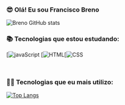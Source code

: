 ### 😎 Olá! Eu sou Francisco Breno

![Breno GitHub stats](https://github-readme-stats.vercel.app/api?username=BrenoLira01&show_icons=true&theme=dark)

### 📚 Tecnologias que estou estudando:

[![javaScript](https://img.shields.io/badge/JavaScript-F7DF1E?style=for-the-badge&logo=javascript&logoColor=black)
[![HTML](https://img.shields.io/badge/HTML5-E34F26?style=for-the-badge&logo=html5&logoColor=white)[![CSS](https://img.shields.io/badge/CSS3-1572B6?style=for-the-badge&logo=css3&logoColor=white)

<br>

### 🧑‍💻 Tecnologias que eu mais utilizo:

[![Top Langs](https://github-readme-stats.vercel.app/api/top-langs/?username=BrenoLira01)](https://github.com/anuraghazra/github-readme-stats)